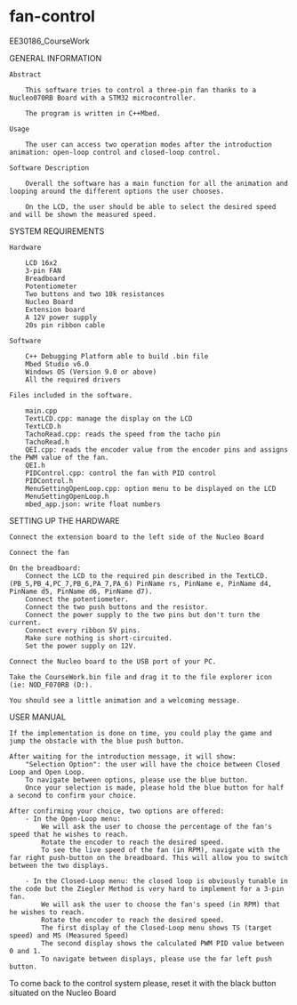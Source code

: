 # fan-control
EE30186_CourseWork

GENERAL INFORMATION

	Abstract

		This software tries to control a three-pin fan thanks to a Nucleo070RB Board with a STM32 microcontroller.

		The program is written in C++Mbed.

	Usage

		The user can access two operation modes after the introduction animation: open-loop control and closed-loop control.

	Software Description

		Overall the software has a main function for all the animation and looping around the different options the user chooses.
		
		On the LCD, the user should be able to select the desired speed and will be shown the measured speed.

SYSTEM REQUIREMENTS

	Hardware

		LCD 16x2
		3-pin FAN
		Breadboard
		Potentiometer
		Two buttons and two 10k resistances
		Nucleo Board
		Extension board
		A 12V power supply
		20s pin ribbon cable
	
	Software

		C++ Debugging Platform able to build .bin file
		Mbed Studio v6.0
		Windows OS (Version 9.0 or above)
		All the required drivers
	
	Files included in the software.

		main.cpp
		TextLCD.cpp: manage the display on the LCD
		TextLCD.h
		TachoRead.cpp: reads the speed from the tacho pin
		TachoRead.h
		QEI.cpp: reads the encoder value from the encoder pins and assigns the PWM value of the fan.
		QEI.h
		PIDControl.cpp: control the fan with PID control
		PIDControl.h
		MenuSettingOpenLoop.cpp: option menu to be displayed on the LCD
		MenuSettingOpenLoop.h
		mbed_app.json: write float numbers

SETTING UP THE HARDWARE

	Connect the extension board to the left side of the Nucleo Board

	Connect the fan

	On the breadboard:
		Connect the LCD to the required pin described in the TextLCD. (PB_5,PB_4,PC_7,PB_6,PA_7,PA_6) PinName rs, PinName e, PinName d4, PinName d5, PinName d6, PinName d7).
		Connect the potentiometer.
		Connect the two push buttons and the resistor.
		Connect the power supply to the two pins but don't turn the current.
		Connect every ribbon 5V pins.
		Make sure nothing is short-circuited.
		Set the power supply on 12V.

	Connect the Nucleo board to the USB port of your PC.

	Take the CourseWork.bin file and drag it to the file explorer icon (ie: NOD_F070RB (D:).

	You should see a little animation and a welcoming message.

USER MANUAL

	If the implementation is done on time, you could play the game and jump the obstacle with the blue push button.

	After waiting for the introduction message, it will show:
		"Selection Option": the user will have the choice between Closed Loop and Open Loop.
		To navigate between options, please use the blue button.
		Once your selection is made, please hold the blue button for half a second to confirm your choice.

	After confirming your choice, two options are offered: 
		- In the Open-Loop menu:
			We will ask the user to choose the percentage of the fan's speed that he wishes to reach.
			Rotate the encoder to reach the desired speed.
			To see the live speed of the fan (in RPM), navigate with the far right push-button on the breadboard. This will allow you to switch between the two displays. 
		
		- In the Closed-Loop menu: the closed loop is obviously tunable in the code but the Ziegler Method is very hard to implement for a 3-pin fan.
			We will ask the user to choose the fan's speed (in RPM) that he wishes to reach.
			Rotate the encoder to reach the desired speed.
			The first display of the Closed-Loop menu shows TS (target speed) and MS (Measured Speed)
			The second display shows the calculated PWM PID value between 0 and 1.
			To navigate between displays, please use the far left push button.

To come back to the control system please, reset it with the black button situated on the Nucleo Board
